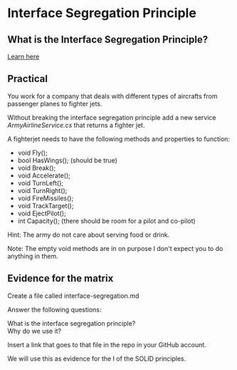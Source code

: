 # Interface Segregation Principle

## What is the Interface Segregation Principle?

[Learn here](https://reflectoring.io/interface-segregation-principle/)
## Practical 

You work for a company that deals with different types of aircrafts from passenger planes to fighter jets. 

Without breaking the interface segregation principle add a new service *ArmyAirlineService.cs* that returns a fighter jet.

A fighterjet needs to have the following methods and properties to function:

- void Fly();
- bool HasWings(); (should be true)
- void Break();
- void Accelerate();
- void TurnLeft();
- void TurnRight();
- void FireMissiles();
- void TrackTarget();
- void EjectPilot();
- int Capacity(); (there should be room for a pilot and co-pilot)

Hint: The army do not care about serving food or drink.

Note: The empty void methods are in on purpose I don't expect you to do anything in them.

## Evidence for the matrix

Create a file called interface-segregation.md

Answer the following questions:

What is the interface segregation principle?   
Why do we use it?   

Insert a link that goes to that file in the repo in your GitHub account.

We will use this as evidence for the I of the SOLID principles.

